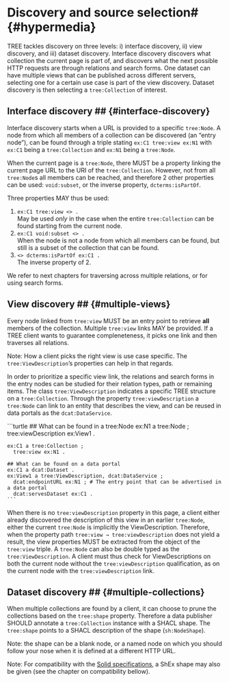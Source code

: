 # Discovery and source selection# {#hypermedia}

TREE tackles discovery on three levels: i) interface discovery, ii) view discovery, and iii) dataset discovery.
Interface discovery discovers what collection the current page is part of, and discovers what the next possible HTTP requests are through relations and search forms.
One dataset can have multiple views that can be published across different servers, selecting one for a certain use case is part of the view discovery.
Dataset discovery is then selecting a `tree:Collection` of interest.


## Interface discovery ## {#interface-discovery}

Interface discovery starts when a URL is provided to a specific `tree:Node`.
A node from which all members of a collection can be discovered (an “entry node”), can be found through a triple stating `ex:C1 tree:view ex:N1` with `ex:C1` being a `tree:Collection` and `ex:N1` being a `tree:Node`.

When the current page is a `tree:Node`, there MUST be a property linking the current page URL to the URI of the `tree:Collection`. However, not from all `tree:Node`s all members can be reached, and therefore 2 other properties can be used: `void:subset`, or the inverse property, `dcterms:isPartOf`.

Three properties MAY thus be used:
 1. `ex:C1 tree:view <> .`<br/>May be used *only* in the case when the entire `tree:Collection` can be found starting from the current node.
 2. `ex:C1 void:subset <> .`<br/>When the node is not a node from which all members can be found, but still is a subset of the collection that can be found.
 3. `<> dcterms:isPartOf ex:C1 .`<br/>The inverse property of 2.

We refer to next chapters for traversing across multiple relations, or for using search forms.

## View discovery ## {#multiple-views}

Every node linked from `tree:view` MUST be an entry point to retrieve **all** members of the collection.
Multiple `tree:view` links MAY be provided.
If a TREE client wants to guarantee compleneteness, it picks one link and then traverses all relations.

Note: How a client picks the right view is use case specific. The `tree:ViewDescription`’s properties can help in that regards.

In order to prioritize a specific view link, the relations and search forms in the entry nodes can be studied for their relation types, path or remaining items.
The class `tree:ViewDescription` indicates a specific TREE structure on a `tree:Collection`.
Through the property `tree:viewDescription` a `tree:Node` can link to an entity that describes the view, and can be reused in data portals as the `dcat:DataService`.

<div class="example">
    ```turtle
    ## What can be found in a tree:Node
    ex:N1 a tree:Node ;
      tree:viewDescription ex:View1 .
      
    ex:C1 a tree:Collection ;
      tree:view ex:N1 .

    ## What can be found on a data portal
    ex:C1 a dcat:Dataset .
    ex:View1 a tree:ViewDescription, dcat:DataService ;
      dcat:endpointURL ex:N1 ; # The entry point that can be advertised in a data portal
      dcat:servesDataset ex:C1 .
    ```
</div>

When there is no `tree:viewDescription` property in this page, a client either already discovered the description of this view in an earlier `tree:Node`, either the current `tree:Node` is implicitly the ViewDescription. Therefore, when the property path `tree:view → tree:viewDescription` does not yield a result, the view properties MUST be extracted from the object of the `tree:view` triple.
A `tree:Node` can also be double typed as the `tree:ViewDescription`. A client must thus check for ViewDescriptions on both the current node without the `tree:viewDescription` qualification, as on the current node with the `tree:viewDescription` link.


## Dataset discovery ## {#multiple-collections}

When multiple collections are found by a client, it can choose to prune the collections based on the `tree:shape` property.
Therefore a data publisher SHOULD annotate a `tree:Collection` instance with a SHACL shape.
The `tree:shape` points to a SHACL description of the shape (`sh:NodeShape`).

Note: the shape can be a blank node, or a named node on which you should follow your nose when it is defined at a different HTTP URL.

Note: For compatibility with the [Solid specifications](https://solidproject.org/TR/), a ShEx shape may also be given (see the chapter on compatibility bellow).
